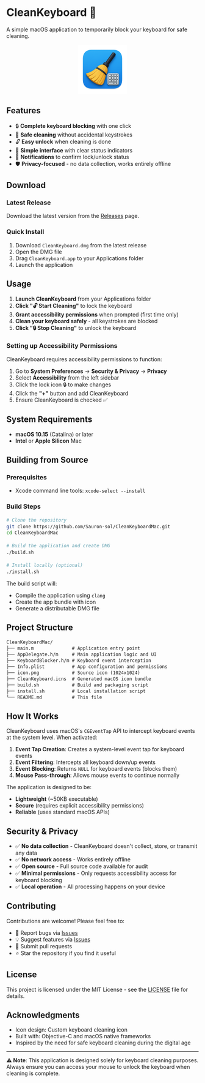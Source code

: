 # CleanKeyboard 🧹

A simple macOS application to temporarily block your keyboard for safe cleaning.

<p align="center">
  <img src="icon.png" alt="CleanKeyboard Icon" width="128" height="128">
</p>

## Features

- 🔒 **Complete keyboard blocking** with one click
- 🧹 **Safe cleaning** without accidental keystrokes
- 🔓 **Easy unlock** when cleaning is done
- 📱 **Simple interface** with clear status indicators
- 🔔 **Notifications** to confirm lock/unlock status
- 🛡️ **Privacy-focused** - no data collection, works entirely offline

## Download

### Latest Release
Download the latest version from the [Releases](https://github.com/Sauron-sol/CleanKeyboardMac/releases) page.

### Quick Install
1. Download `CleanKeyboard.dmg` from the latest release
2. Open the DMG file
3. Drag `CleanKeyboard.app` to your Applications folder
4. Launch the application

## Usage

1. **Launch CleanKeyboard** from your Applications folder
2. **Click "🔓 Start Cleaning"** to lock the keyboard
3. **Grant accessibility permissions** when prompted (first time only)
4. **Clean your keyboard safely** - all keystrokes are blocked
5. **Click "🔒 Stop Cleaning"** to unlock the keyboard

### Setting up Accessibility Permissions

CleanKeyboard requires accessibility permissions to function:

1. Go to **System Preferences** → **Security & Privacy** → **Privacy**
2. Select **Accessibility** from the left sidebar
3. Click the lock icon 🔒 to make changes
4. Click the **"+"** button and add CleanKeyboard
5. Ensure CleanKeyboard is checked ✅

## System Requirements

- **macOS 10.15** (Catalina) or later
- **Intel** or **Apple Silicon** Mac

## Building from Source

### Prerequisites
- Xcode command line tools: `xcode-select --install`

### Build Steps
```bash
# Clone the repository
git clone https://github.com/Sauron-sol/CleanKeyboardMac.git
cd CleanKeyboardMac

# Build the application and create DMG
./build.sh

# Install locally (optional)
./install.sh
```

The build script will:
- Compile the application using `clang`
- Create the app bundle with icon
- Generate a distributable DMG file

## Project Structure

```
CleanKeyboardMac/
├── main.m              # Application entry point
├── AppDelegate.h/m     # Main application logic and UI
├── KeyboardBlocker.h/m # Keyboard event interception
├── Info.plist          # App configuration and permissions
├── icon.png            # Source icon (1024x1024)
├── CleanKeyboard.icns  # Generated macOS icon bundle
├── build.sh            # Build and packaging script
├── install.sh          # Local installation script
└── README.md           # This file
```

## How It Works

CleanKeyboard uses macOS's `CGEventTap` API to intercept keyboard events at the system level. When activated:

1. **Event Tap Creation**: Creates a system-level event tap for keyboard events
2. **Event Filtering**: Intercepts all keyboard down/up events
3. **Event Blocking**: Returns `NULL` for keyboard events (blocks them)
4. **Mouse Pass-through**: Allows mouse events to continue normally

The application is designed to be:
- **Lightweight** (~50KB executable)
- **Secure** (requires explicit accessibility permissions)
- **Reliable** (uses standard macOS APIs)

## Security & Privacy

- ✅ **No data collection** - CleanKeyboard doesn't collect, store, or transmit any data
- ✅ **No network access** - Works entirely offline
- ✅ **Open source** - Full source code available for audit
- ✅ **Minimal permissions** - Only requests accessibility access for keyboard blocking
- ✅ **Local operation** - All processing happens on your device

## Contributing

Contributions are welcome! Please feel free to:
- 🐛 Report bugs via [Issues](https://github.com/Sauron-sol/CleanKeyboardMac/issues)
- 💡 Suggest features via [Issues](https://github.com/Sauron-sol/CleanKeyboardMac/issues)  
- 🔧 Submit pull requests
- ⭐ Star the repository if you find it useful

## License

This project is licensed under the MIT License - see the [LICENSE](LICENSE) file for details.

## Acknowledgments

- Icon design: Custom keyboard cleaning icon
- Built with: Objective-C and macOS native frameworks
- Inspired by the need for safe keyboard cleaning during the digital age

---

**⚠️ Note**: This application is designed solely for keyboard cleaning purposes. Always ensure you can access your mouse to unlock the keyboard when cleaning is complete.